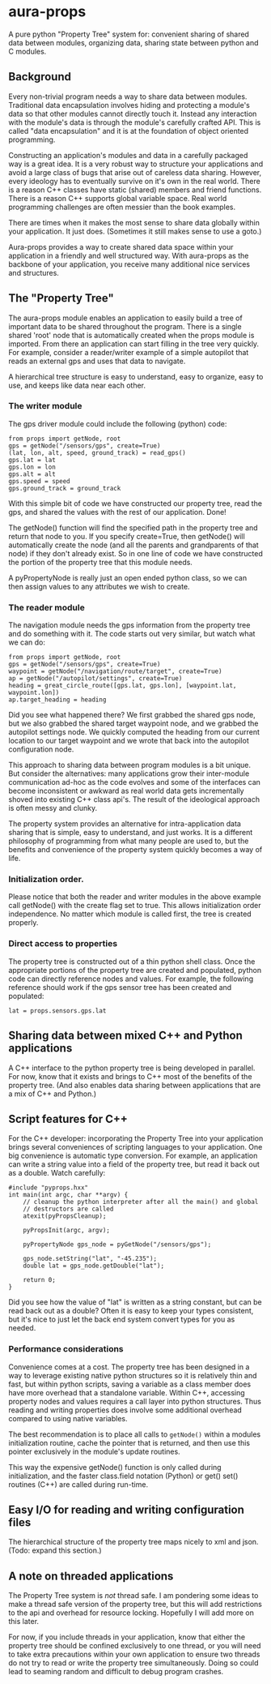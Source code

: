 # aura-props
A pure python "Property Tree" system for: convenient sharing of shared data between modules, organizing data, sharing state between python and C modules.

## Background

Every non-trivial program needs a way to share data between modules.
Traditional data encapsulation involves hiding and protecting a
module's data so that other modules cannot directly touch it.  Instead
any interaction with the module's data is through the module's
carefully crafted API.  This is called "data encapsulation" and it is
at the foundation of object oriented programming.

Constructing an application's modules and data in a carefully packaged
way is a great idea.  It is a very robust way to structure your
applications and avoid a large class of bugs that arise out of
careless data sharing.  However, every ideology has to eventually
survive on it's own in the real world.  There is a reason C++ classes
have static (shared) members and friend functions.  There is a reason
C++ supports global variable space.  Real world programming challenges
are often messier than the book examples.

There are times when it makes the most sense to share data globally
within your application. It just does.  (Sometimes it still makes
sense to use a goto.)

Aura-props provides a way to create shared data space within your
application in a friendly and well structured way.  With aura-props as
the backbone of your application, you receive many additional nice
services and structures.

## The "Property Tree"

The aura-props module enables an application to easily build a tree of
important data to be shared throughout the program.  There is a single
shared 'root' node that is automatically created when the props module
is imported.  From there an application can start filling in the tree
very quickly.  For example, consider a reader/writer example of a
simple autopilot that reads an external gps and uses that data to
navigate.

A hierarchical tree structure is easy to understand, easy to organize,
easy to use, and keeps like data near each other.

### The writer module

The gps driver module could include the following (python) code:

```
from props import getNode, root
gps = getNode("/sensors/gps", create=True)
(lat, lon, alt, speed, ground_track) = read_gps()
gps.lat = lat
gps.lon = lon
gps.alt = alt
gps.speed = speed
gps.ground_track = ground_track
```

With this simple bit of code we have constructed our property tree,
read the gps, and shared the values with the rest of our application.
Done!

The getNode() function will find the specified path in the property
tree and return that node to you.  If you specify create=True, then
getNode() will automatically create the node (and all the parents and
grandparents of that node) if they don't already exist.  So in one
line of code we have constructed the portion of the property tree that
this module needs.

A pyPropertyNode is really just an open ended python class, so we can
then assign values to any attributes we wish to create.

### The reader module

The navigation module needs the gps information from the property tree
and do something with it.  The code starts out very similar, but watch
what we can do:

```
from props import getNode, root
gps = getNode("/sensors/gps", create=True)
waypoint = getNode("/navigation/route/target", create=True)
ap = getNode("/autopilot/settings", create=True)
heading = great_circle_route([gps.lat, gps.lon], [waypoint.lat, waypoint.lon])
ap.target_heading = heading
```

Did you see what happened there?  We first grabbed the shared gps
node, but we also grabbed the shared target waypoint node, and we
grabbed the autopilot settings node.  We quickly computed the heading
from our current location to our target waypoint and we wrote that
back into the autopilot configuration node.

This approach to sharing data between program modules is a bit unique.
But consider the alternatives: many applications grow their
inter-module communication ad-hoc as the code evolves and some of the
interfaces can become inconsistent or awkward as real world data gets
incrementally shoved into existing C++ class api's.  The result of the
ideological approach is often messy and clunky.

The property system provides an alternative for intra-application data
sharing that is simple, easy to understand, and just works.  It is a
different philosophy of programming from what many people are used to,
but the benefits and convenience of the property system quickly
becomes a way of life.

### Initialization order.

Please notice that both the reader and writer modules in the above
example call getNode() with the create flag set to true.  This allows
initialization order independence.  No matter which module is called
first, the tree is created properly.

### Direct access to properties

The property tree is constructed out of a thin python shell class.
Once the appropriate portions of the property tree are created and
populated, python code can directly reference nodes and values.  For
example, the following reference should work if the gps sensor tree
has been created and populated:

```
lat = props.sensors.gps.lat
```

## Sharing data between mixed C++ and Python applications

A C++ interface to the python property tree is being developed in
parallel.  For now, know that it exists and brings to C++ most of the
benefits of the property tree.  (And also enables data sharing between
applications that are a mix of C++ and Python.)

## Script features for C++

For the C++ developer: incorporating the Property Tree into your
application brings several conveniences of scripting languages to your
application.  One big convenience is automatic type conversion.  For
example, an application can write a string value into a field of the
property tree, but read it back out as a double.  Watch carefully:

```
#include "pyprops.hxx"
int main(int argc, char **argv) {
    // cleanup the python interpreter after all the main() and global
    // destructors are called
    atexit(pyPropsCleanup);
    
    pyPropsInit(argc, argv);

    pyPropertyNode gps_node = pyGetNode("/sensors/gps");

    gps_node.setString("lat", "-45.235");
    double lat = gps_node.getDouble("lat");

    return 0;
}
```

Did you see how the value of "lat" is written as a string constant,
but can be read back out as a double?  Often it is easy to keep your
types consistent, but it's nice to just let the back end system convert
types for you as needed.
 
### Performance considerations

Convenience comes at a cost.  The property tree has been designed in a
way to leverage existing native python structures so it is relatively
thin and fast, but within python scripts, saving a variable as a class
member does have more overhead that a standalone variable.  Within
C++, accessing property nodes and values requires a call layer into
python structures.  Thus reading and writing properties does involve
some additional overhead compared to using native variables.

The best recommendation is to place all calls to `getNode()` within a
modules initialization routine, cache the pointer that is returned,
and then use this pointer exclusively in the module's update routines.

This way the expensive getNode() function is only called during
initialization, and the faster class.field notation (Python) or get()
set() routines (C++) are called during run-time.

## Easy I/O for reading and writing configuration files

The hierarchical structure of the property tree maps nicely to xml and
json. (Todo: expand this section.)

## A note on threaded applications

The Property Tree system is *not* thread safe.  I am pondering some
ideas to make a thread safe version of the property tree, but this
will add restrictions to the api and overhead for resource locking.
Hopefully I will add more on this later.

For now, if you include threads in your application, know that either
the property tree should be confined exclusively to one thread, or you
will need to take extra precautions within your own application to
ensure two threads do not try to read or write the property tree
simultaneously.  Doing so could lead to seaming random and difficult
to debug program crashes.